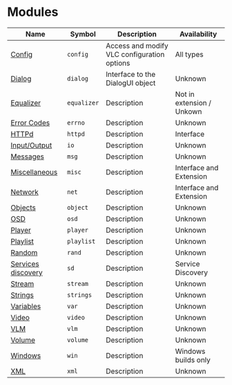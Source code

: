 # Modules
Name | Symbol | Description | Availability
---- | ------ | ----------- | ------------
[Config](https://verghost.com/vlc-lua-docs/modules/config) | `config` | Access and modify VLC configuration options | All types
[Dialog](https://verghost.com/vlc-lua-docs/modules/dialog) | `dialog` | Interface to the DialogUI object | Unknown
[Equalizer](https://verghost.com/vlc-lua-docs/modules/equalizer) | `equalizer` | Description | Not in extension / Unkown
[Error Codes](https://verghost.com/vlc-lua-docs/modules/errno) | `errno` | Description | Unknown
[HTTPd](https://verghost.com/vlc-lua-docs/modules/httpd)  | `httpd` | Description | Interface
[Input/Output](https://verghost.com/vlc-lua-docs/modules/io)  | `io` | Description | Unknown
[Messages](https://verghost.com/vlc-lua-docs/modules/msg)  | `msg` | Description | Unknown
[Miscellaneous](https://verghost.com/vlc-lua-docs/modules/misc)  | `misc` | Description | Interface and Extension
[Network](https://verghost.com/vlc-lua-docs/modules/net)  | `net` | Description | Interface and Extension
[Objects](https://verghost.com/vlc-lua-docs/modules/object)  | `object` | Description | Unknown
[OSD](https://verghost.com/vlc-lua-docs/modules/osd)  | `osd` | Description | Unknown
[Player](https://verghost.com/vlc-lua-docs/modules/player)  | `player` | Description | Unknown
[Playlist](https://verghost.com/vlc-lua-docs/modules/playlist)  | `playlist` | Description | Unknown
[Random](https://verghost.com/vlc-lua-docs/modules/rand)  | `rand` | Description | Unknown
[Services discovery](https://verghost.com/vlc-lua-docs/modules/sd)  | `sd` | Description | Service Discovery
[Stream](https://verghost.com/vlc-lua-docs/modules/stream)  | `stream` | Description | Unknown
[Strings](https://verghost.com/vlc-lua-docs/modules/strings)  | `strings` | Description | Unknown
[Variables](https://verghost.com/vlc-lua-docs/modules/var)  | `var` | Description | Unknown
[Video](https://verghost.com/vlc-lua-docs/modules/video)  | `video` | Description | Unknown
[VLM](https://verghost.com/vlc-lua-docs/modules/vlm)  | `vlm` | Description | Unknown
[Volume](https://verghost.com/vlc-lua-docs/modules/volume)  | `volume` | Description | Unknown
[Windows](https://verghost.com/vlc-lua-docs/modules/win)  | `win` | Description | Windows builds only
[XML](https://verghost.com/vlc-lua-docs/modules/xml)  | `xml` | Description | Unknown
